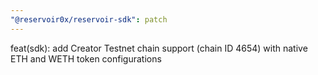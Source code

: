 ```yaml
---
"@reservoir0x/reservoir-sdk": patch
---
```


feat(sdk): add Creator Testnet chain support (chain ID 4654) with native ETH and WETH token configurations
